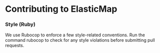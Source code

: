 # Contributing to ElasticMap

### Style (Ruby)

We use Rubocop to enforce a few style-related conventions. Run the command rubocop to check for any style violations before submitting pull requests.
